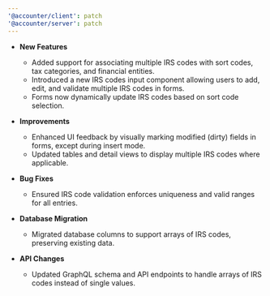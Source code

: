 ```yaml
---
'@accounter/client': patch
'@accounter/server': patch
---
```


- **New Features**
  - Added support for associating multiple IRS codes with sort codes, tax categories, and financial entities.
  - Introduced a new IRS codes input component allowing users to add, edit, and validate multiple IRS codes in forms.
  - Forms now dynamically update IRS codes based on sort code selection.

- **Improvements**
  - Enhanced UI feedback by visually marking modified (dirty) fields in forms, except during insert mode.
  - Updated tables and detail views to display multiple IRS codes where applicable.

- **Bug Fixes**
  - Ensured IRS code validation enforces uniqueness and valid ranges for all entries.

- **Database Migration**
  - Migrated database columns to support arrays of IRS codes, preserving existing data.

- **API Changes**
  - Updated GraphQL schema and API endpoints to handle arrays of IRS codes instead of single values.
